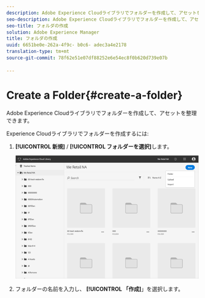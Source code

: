 ```yaml
---
description: Adobe Experience Cloudライブラリでフォルダーを作成して、アセットを整理できます。
seo-description: Adobe Experience Cloudライブラリでフォルダーを作成して、アセットを整理できます。
seo-title: フォルダの作成
solution: Adobe Experience Manager
title: フォルダの作成
uuid: 6651be0e-262a-4f9c- b0c6- adec3a4e2178
translation-type: tm+mt
source-git-commit: 78f62e51e07df88252e6e54ec8f0b620d739e07b

---
```



# Create a Folder{#create-a-folder}

Adobe Experience Cloudライブラリでフォルダーを作成して、アセットを整理できます。

Experience Cloudライブラリでフォルダーを作成するには:

1. **[!UICONTROL 新規]** / **[!UICONTROL フォルダーを選択]**&#x200B;します。

   ![](assets/library_new_folder_upload.png)

1. フォルダーの名前を入力し、 **[!UICONTROL 「作成]**」を選択します。


